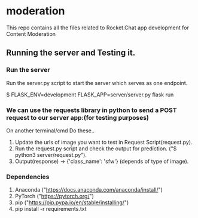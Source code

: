 # moderation
This repo contains all the files related to Rocket.Chat app development for Content Moderation

## Running the server and Testing it.

### Run the server
Run the server.py script to start the server which serves as one endpoint.

$ FLASK_ENV=development FLASK_APP=server/server.py flask run

### We can use the requests library in python to send a POST request to our server app:(for testing purposes)
On another terminal/cmd Do these..

1. Update the urls of image you want to test in Request Script(request.py).
2. Run the request.py script and check the output for prediction. ("$ python3 server/request.py").
3. Output(response) -> {'class_name': 'sfw'} (depends of type of image).

### Dependencies
1. Anaconda ("https://docs.anaconda.com/anaconda/install/")
2. PyTorch ("https://pytorch.org/")
3. pip ("https://pip.pypa.io/en/stable/installing/")
4. pip install -r requirements.txt
